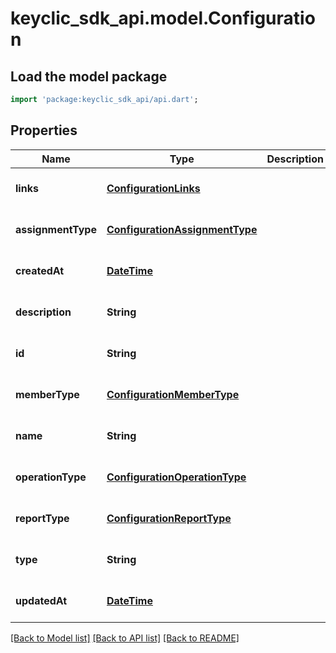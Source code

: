 # keyclic_sdk_api.model.Configuration

## Load the model package
```dart
import 'package:keyclic_sdk_api/api.dart';
```

## Properties
Name | Type | Description | Notes
------------ | ------------- | ------------- | -------------
**links** | [**ConfigurationLinks**](ConfigurationLinks.md) |  | [optional] [default to null]
**assignmentType** | [**ConfigurationAssignmentType**](ConfigurationAssignmentType.md) |  | [optional] [default to null]
**createdAt** | [**DateTime**](DateTime.md) |  | [optional] [default to null]
**description** | **String** |  | [optional] [default to null]
**id** | **String** |  | [optional] [default to null]
**memberType** | [**ConfigurationMemberType**](ConfigurationMemberType.md) |  | [optional] [default to null]
**name** | **String** |  | [optional] [default to null]
**operationType** | [**ConfigurationOperationType**](ConfigurationOperationType.md) |  | [optional] [default to null]
**reportType** | [**ConfigurationReportType**](ConfigurationReportType.md) |  | [optional] [default to null]
**type** | **String** |  | [optional] [default to null]
**updatedAt** | [**DateTime**](DateTime.md) |  | [optional] [default to null]

[[Back to Model list]](../README.md#documentation-for-models) [[Back to API list]](../README.md#documentation-for-api-endpoints) [[Back to README]](../README.md)


